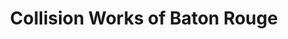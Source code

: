 ---
title: "Collision Works of Baton Rouge"
url: /baton-rouge/collision-works-of-baton-rouge/
shop: car repair
---